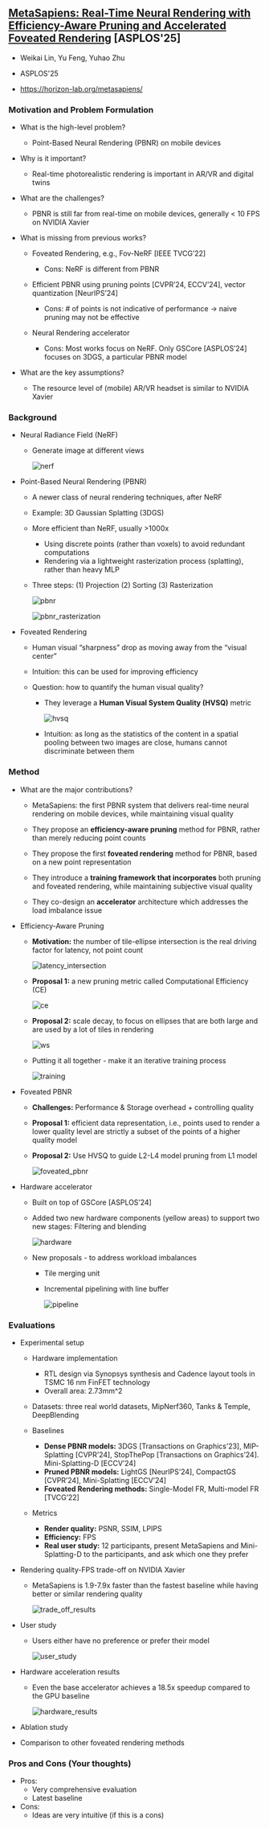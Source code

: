 ## [MetaSapiens: Real-Time Neural Rendering with Efficiency-Aware Pruning and Accelerated Foveated Rendering](https://dl.acm.org/doi/10.1145/3669940.3707227) [ASPLOS'25]

* Weikai Lin, Yu Feng, Yuhao Zhu

* ASPLOS'25

* https://horizon-lab.org/metasapiens/

### Motivation and Problem Formulation

* What is the high-level problem?
  * Point-Based Neural Rendering (PBNR) on mobile devices

* Why is it important?
  * Real-time photorealistic rendering is important in AR/VR and digital twins

* What are the challenges?
  * PBNR is still far from real-time on mobile devices, generally < 10 FPS on NVIDIA Xavier

* What is missing from previous works?
  * Foveated Rendering, e.g., Fov-NeRF [IEEE TVCG’22]
    * Cons: NeRF is different from PBNR

  * Efficient PBNR using pruning points [CVPR’24, ECCV’24], vector quantization [NeurIPS’24]
    * Cons: # of points is not indicative of performance → naive pruning may not be effective

  * Neural Rendering accelerator
    * Cons: Most works focus on NeRF. Only GSCore [ASPLOS’24] focuses on 3DGS, a particular PBNR model

* What are the key assumptions?
  * The resource level of (mobile) AR/VR headset is similar to NVIDIA Xavier

### Background

* Neural Radiance Field (NeRF)

  * Generate image at different views

    ![nerf](./nerf.png)

* Point-Based Neural Rendering (PBNR) 

  * A newer class of neural rendering techniques, after NeRF

  * Example: 3D Gaussian Splatting (3DGS)

  * More efficient than NeRF, usually >1000x

    * Using discrete points (rather than voxels) to avoid redundant computations
    * Rendering via a lightweight rasterization process (splatting), rather than heavy MLP

  * Three steps: (1) Projection (2) Sorting (3) Rasterization

    ![pbnr](./pbnr.png)

    ![pbnr_rasterization](./pbnr_rasterization.png)

* Foveated Rendering

  * Human visual “sharpness” drop as moving away from the “visual center”

  * Intuition: this can be used for improving efficiency

  * Question: how to quantify the human visual quality?

    * They leverage a **Human Visual System Quality (HVSQ)** metric

      ![hvsq](./hvsq.png)

    * Intuition: as long as the statistics of the content in a spatial pooling between two images are close, humans cannot discriminate between them

### Method

* What are the major contributions?

  * MetaSapiens: the first PBNR system that delivers real-time neural rendering on mobile devices, while maintaining visual quality

  * They propose an **efficiency-aware pruning** method for PBNR, rather than merely reducing point counts

  * They propose the first **foveated rendering** method for PBNR, based on a new point representation

  * They introduce a **training framework that incorporates** both pruning and foveated rendering, while maintaining subjective visual quality

  * They co-design an **accelerator** architecture which addresses the load imbalance issue

* Efficiency-Aware Pruning

  * **Motivation:** the number of tile-ellipse intersection is the real driving factor for latency, not point count

    ![latency_intersection](./latency_intersection.png)

  * **Proposal 1:** a new pruning metric called Computational Efficiency (CE)

    ![ce](./ce.png)

  * **Proposal 2:** scale decay, to focus on ellipses that are both large and are used by a lot of tiles in rendering

    ![ws](./ws.png)

  * Putting it all together - make it an iterative training process

    ![training](./training.png)

* Foveated PBNR

  * **Challenges:** Performance & Storage overhead + controlling quality

  * **Proposal 1:** efficient data representation, i.e., points used to render a lower quality level are strictly a subset of the points of a higher quality model

  * **Proposal 2:** Use HVSQ to guide L2-L4 model pruning from L1 model

    ![foveated_pbnr](./foveated_pbnr.png)

* Hardware accelerator

  * Built on top of GSCore [ASPLOS’24]

  * Added two new hardware components (yellow areas) to support two new stages: Filtering and blending

    ![hardware](./hardware.png)

  * New proposals - to address workload imbalances

    * Tile merging unit

    * Incremental pipelining with line buffer

      ![pipeline](./pipeline.png)


### Evaluations

* Experimental setup

  * Hardware implementation
    * RTL design via Synopsys synthesis and Cadence layout tools in TSMC 16 nm FinFET technology
    * Overall area: 2.73mm^2

  * Datasets: three real world datasets, MipNerf360, Tanks & Temple, DeepBlending
  * Baselines
    * **Dense PBNR models:** 3DGS [Transactions on Graphics’23], MIP-Splatting [CVPR’24], StopThePop [Transactions on Graphics’24]. Mini-Splatting-D [ECCV’24]
    * **Pruned PBNR models:** LightGS [NeurIPS’24], CompactGS [CVPR’24], Mini-Splatting [ECCV’24]
    * **Foveated Rendering methods:** Single-Model FR, Multi-model FR [TVCG’22]

  * Metrics
    * **Render quality:** PSNR, SSIM, LPIPS
    * **Efficiency:** FPS
    * **Real user study:** 12 participants, present MetaSapiens and Mini-Splatting-D to the participants, and ask which one they prefer

* Rendering quality-FPS trade-off on NVIDIA Xavier

  * MetaSapiens is 1.9-7.9x faster than the fastest baseline while having better or similar rendering quality

    ![trade_off_results](./trade_off_results.png)

* User study

  * Users either have no preference or prefer their model

    ![user_study](./user_study.png)

* Hardware acceleration results

  * Even the base accelerator achieves a 18.5x speedup compared to the GPU baseline

    ![hardware_results](./hardware_results.png)

* Ablation study

* Comparison to other foveated rendering methods

### Pros and Cons (Your thoughts)

* Pros:
  * Very comprehensive evaluation
  * Latest baseline
* Cons:
  * Ideas are very intuitive (if this is a cons)